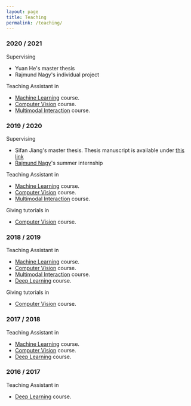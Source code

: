 ```yaml
---
layout: page
title: Teaching
permalink: /teaching/
---
```


<link href="https://stackpath.bootstrapcdn.com/bootstrap/4.5.2/css/bootstrap.min.css" rel="stylesheet" integrity="sha512-MoRNloxbStBcD8z3M/2BmnT+rg4IsMxPkXaGh2zD6LGNNFE80W3onsAhRcMAMrSoyWL9xD7Ert0men7vR8LUZg==" crossorigin="anonymous">
<link rel="stylesheet" href="https://cdnjs.cloudflare.com/ajax/libs/mdbootstrap/4.19.1/css/mdb.min.css" integrity="sha512-RO38pBRxYH3SoOprtPTD86JFOclM51/XTIdEPh5j8sj4tp8jmQIx26twG52UaLi//hQldfrh7e51WzP9wuP32Q==" crossorigin="anonymous" />
<!-- Fonts & Icons -->
<link rel="stylesheet" href="https://cdnjs.cloudflare.com/ajax/libs/font-awesome/5.14.0/css/all.min.css"  integrity="sha512-1PKOgIY59xJ8Co8+NE6FZ+LOAZKjy+KY8iq0G4B3CyeY6wYHN3yt9PW0XpSriVlkMXe40PTKnXrLnZ9+fkDaog==" crossorigin="anonymous">

### 2020 / 2021
Supervising
* Yuan He's master thesis
* Rajmund Nagy's individual project

Teaching Assistant in 
* [Machine Learning](https://www.kth.se/student/kurser/kurs/DD2421?l=en) course.
* [Computer Vision](https://www.kth.se/student/kurser/kurs/DD2423?l=en) course.
* [Multimodal Interaction](https://www.kth.se/student/kurser/kurs/DT2140?l=en) course.

### 2019 / 2020
Supervising
* Sifan Jiang's master thesis. Thesis manuscript is available under [this link](https://www.diva-portal.org/smash/record.jsf?pid=diva2%3A1524432&dswid=455)
* [Rajmund Nagy](https://www.linkedin.com/in/nagyrajmund/?originalSubdomain=se)'s summer internship

Teaching Assistant in 
* [Machine Learning](https://www.kth.se/student/kurser/kurs/DD2421?l=en) course.
* [Computer Vision](https://www.kth.se/student/kurser/kurs/DD2423?l=en) course.
* [Multimodal Interaction](https://www.kth.se/student/kurser/kurs/DT2140?l=en) course.

Giving tutorials in
* [Computer Vision](https://www.kth.se/student/kurser/kurs/DD2423?l=en) course.


### 2018 / 2019
Teaching Assistant in 
* [Machine Learning](https://www.kth.se/student/kurser/kurs/DD2421?l=en) course.
* [Computer Vision](https://www.kth.se/student/kurser/kurs/DD2423?l=en) course.
* [Multimodal Interaction](https://www.kth.se/student/kurser/kurs/DT2140?l=en) course.
* [Deep Learning](https://www.kth.se/student/kurser/kurs/DD2424?l=en) course.

Giving tutorials in
* [Computer Vision](https://www.kth.se/student/kurser/kurs/DD2423?l=en) course.


### 2017 / 2018
Teaching Assistant in 
* [Machine Learning](https://www.kth.se/student/kurser/kurs/DD2421?l=en) course.
* [Computer Vision](https://www.kth.se/student/kurser/kurs/DD2423?l=en) course.
* [Deep Learning](https://www.kth.se/student/kurser/kurs/DD2424?l=en) course.

### 2016 / 2017
Teaching Assistant in 
* [Deep Learning](https://www.kth.se/student/kurser/kurs/DD2424?l=en) course.


